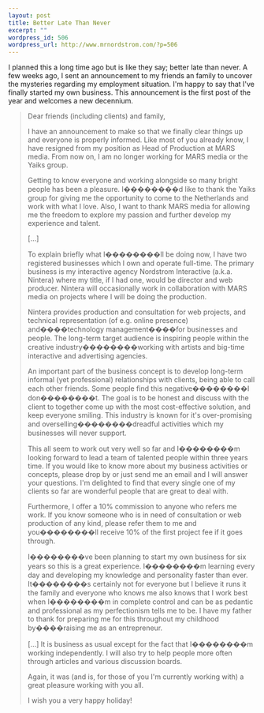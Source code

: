 ```yaml
--- 
layout: post
title: Better Late Than Never
excerpt: ""
wordpress_id: 506
wordpress_url: http://www.mrnordstrom.com/?p=506
---
```

<p>I planned this a long time ago but is like they say; better late than never. A few weeks ago, I sent an announcement to my friends an family to uncover the mysteries regarding my employment situation. I'm happy to say that I've finally started my own business. This announcement is the first post of the year and welcomes a new decennium.</p>
<!--more-->
<blockquote>
<p>Dear friends (including clients) and family,</p>

<p>I have an announcement to make so that we finally clear things up and everyone is properly informed. Like most of you already know, I have resigned from my position as Head of Production at MARS media. From now on, I am no longer working for MARS media or the Yaiks group.</p>

<p>Getting to know everyone and working alongside so many bright people has been a pleasure. I��������d like to thank the Yaiks group for giving me the opportunity to come to the Netherlands and work with what I love. Also, I want to thank MARS media for allowing me the freedom to explore my passion and further develop my experience and talent.</p>

<p>[...]</p>

<p>To explain briefly what I��������ll be doing now, I have two registered businesses which I own and operate full-time. The primary business is my interactive agency Nordstrom Interactive (a.k.a. Nintera) where my title, if I had one, would be director and web producer. Nintera will occasionally work in collaboration with MARS media on projects where I will be doing the production.</p>

<p>Nintera provides production and consultation for web projects, and technical representation (of e.g. online presence) and����technology management����for businesses and people. The long-term target audience is inspiring people within the creative industry��������working with artists and big-time interactive and advertising agencies.</p>

<p>An important part of the business concept is to develop long-term informal (yet professional) relationships with clients, being able to call each other friends. Some people find this negative��������I don��������t. The goal is to be honest and discuss with the client to together come up with the most cost-effective solution, and keep everyone smiling. This industry is known for it's over-promising and overselling��������dreadful activities which my businesses will never support.</p>

<p>This all seem to work out very well so far and I��������m looking forward to lead a team of talented people within three years time. If you would like to know more about my business activities or concepts, please drop by or just send me an email and I will answer your questions. I'm delighted to find that every single one of my clients so far are wonderful people that are great to deal with.</p>

<p>Furthermore, I offer a 10% commission to anyone who refers me work. If you know someone who is in need of consultation or web production of any kind, please refer them to me and you��������ll receive 10% of the first project fee if it goes through.</p>

<p>I��������ve been planning to start my own business for six years so this is a great experience. I��������m learning every day and developing my knowledge and personality faster than ever. It��������s certainly not for everyone but I believe it runs it the family and everyone who knows me also knows that I work best when I��������m in complete control and can be as pedantic and professional as my perfectionism tells me to be. I have my father to thank for preparing me for this throughout my childhood by����raising me as an entrepreneur.</p>

<p>[...] It is business as usual except for the fact that I��������m working independently. I will also try to help people more often through articles and various discussion boards.</p>

<p>Again, it was (and is, for those of you I'm currently working with) a great pleasure working with you all.</p>

<p>I wish you a very happy holiday!</p>
</blockquote>
